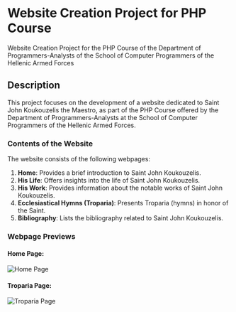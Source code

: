 # Website Creation Project for PHP Course

Website Creation Project for the PHP Course of the Department of Programmers-Analysts of the School of Computer Programmers of the Hellenic Armed Forces

## Description

This project focuses on the development of a website dedicated to Saint John Koukouzelis the Maestro, as part of the PHP Course offered by the Department of Programmers-Analysts at the School of Computer Programmers of the Hellenic Armed Forces.

### Contents of the Website

The website consists of the following webpages:

1. **Home**: Provides a brief introduction to Saint John Koukouzelis.
2. **His Life**: Offers insights into the life of Saint John Koukouzelis.
3. **His Work**: Provides information about the notable works of Saint John Koukouzelis.
4. **Ecclesiastical Hymns (Troparia)**: Presents Troparia (hymns) in honor of the Saint.
5. **Bibliography**: Lists the bibliography related to Saint John Koukouzelis.

### Webpage Previews

#### Home Page:
![Home Page](https://github.com/CodeNinjaTech/Webpage-Saint-John-Koukouzelis/assets/143879796/78194f42-e7d0-42a9-9a5c-357b87325bb5)

#### Troparia Page:
![Troparia Page](https://github.com/CodeNinjaTech/Webpage-Saint-John-Koukouzelis/assets/143879796/a96ff597-c4e8-49fb-b7e0-de19470fbbdb)
